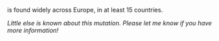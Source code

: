 <AaMut mut="S:A626S"/> is found widely across Europe, in at least 15 countries.

_Little else is known about this mutation. Please let me know if you have more information!_
